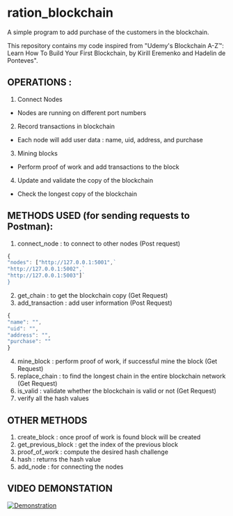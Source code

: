 # ration_blockchain
A simple program to add purchase of the customers in the blockchain.

This repository contains my code inspired from "Udemy's Blockchain A-Z™: Learn How To Build Your First Blockchain, by Kirill Eremenko and Hadelin de Ponteves".

## OPERATIONS :

1. Connect Nodes
  - Nodes are running on different port numbers
2. Record transactions in blockchain
  - Each node will add user data : name, uid, address, and purchase
3. Mining blocks
  - Perform proof of work and add transactions to the block
4. Update and validate the copy of the blockchain
  - Check the longest copy of the blockchain
 
## METHODS USED (for sending requests to Postman):

1. connect_node : to connect to other nodes (Post request)

```javascript
{
"nodes": ["http://127.0.0.1:5001",`
"http://127.0.0.1:5002",`
"http://127.0.0.1:5003"]`
}
```

2. get_chain : to get the blockchain copy (Get Request)
3. add_transaction : add user information (Post Request)

```javascript
{
"name": "",
"uid": "",
"address": "",
"purchase": ""
}
```

4. mine_block : perform proof of work, if successful mine the block (Get Request)
5. replace_chain : to find the longest chain in the entire blockchain network (Get Request)
6. is_valid : validate whether the blockchain is valid or not (Get Request)
7. verify all the hash values

## OTHER METHODS
1. create_block : once proof of work is found block will be created
2. get_previous_block : get the index of the previous block
3. proof_of_work : compute the desired hash challenge
4. hash : returns the hash value
5. add_node : for connecting the nodes

## VIDEO DEMONSTATION
[![Demonstration](https://img.youtube.com/vi/auvOpzSDxjs/maxresdefault.jpg)](https://www.youtube.com/watch?v=auvOpzSDxjs)</br>
